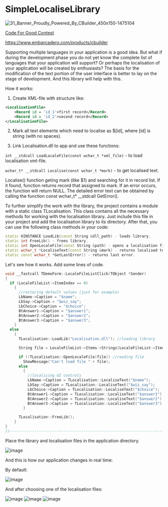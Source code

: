 # SimpleLocaliseLibrary
![31_Banner_Proudly_Powered_By_CBuilder_450x150-1475104](https://user-images.githubusercontent.com/33027745/120885678-cdc61380-c5f2-11eb-9603-71658ad1abdd.png)

[Code For Good Contest](https://blogs.embarcadero.com/building-good-with-cbuilder-contest)

https://www.embarcadero.com/products/cbuilder

Supporting multiple languages in your application is a good idea. But what if during the development phase you do not yet know the complete list of languages that your application will support? Or perhaps the localisation of your application will be created by enthusiasts? The basis for the modification of the text portion of the user interface is better to lay on the stage of development. And this library will help with this.

How it works:

1. Create XML-file with structure like:

```xml
<LocalisationFile>
	<Record id = 'id_1'>first record</Record>
	<Record id = 'id_2'>second record</Record>
</LocalisationFile>
```

2. Mark all text elements which need to localise as $[id], where [id] is string (with no spaces).

3. Link Localisation.dll to app and use these functions:
	
```int __stdcall LoadLocaleFile(const wchar_t *xml_file)``` - to load localisation xml-file.

```wchar_t* __stdcall Localise(const wchar_t *mark)``` - to get localised text.

Localise() function geting mark (like $1) and searching for it in record list. If it found, function returns record that assigned to mark. If an error occurs, the function will return NULL. The detailed error text can be obtained by calling the function const wchar_t* __stdcall GetError().
	
To further simplify the work with the library, the project contains a module with a static class TLocalisation. This class contains all the necessary methods for working with the localisation library. Just include this file in your project and add the localisation library to its directory. After that, you can use the following class methods in your code:
	
```c++
static HINSTANCE LoadLib(const String &dll_path) - loads library.
static int FreeLib() - frees library.
static int OpenLocaleFile(const String &path) - opens a localisation file and creates a set of localised text records.
static wchar_t *LocaliseText(const String &mark) - returns localised text.
static const wchar_t *GetLastError() - returns last error.
```
	
Let's see how it works. Add some lines of code.	

```c++
void __fastcall TDemoForm::LocaleFileListClick(TObject *Sender)
{
  if (LocaleFileList->ItemIndex == 0)
	{
	  //restoring default values (just for example)
	  LbName->Caption = "$name";
	  LbSay->Caption = "$wiz_say";
	  LbChoice->Caption = "$choice";
	  BtAnswer1->Caption = "$answer1";
	  BtAnswer2->Caption = "$answer2";
	  BtAnswer3->Caption = "$answer3";
	}
  else
	{
	  TLocalisation::LoadLib("Localisation.dll"); //loading library

	  String file = LocaleFileList->Items->Strings[LocaleFileList->ItemIndex] + ".xml";

	  if (!TLocalisation::OpenLocaleFile(file)) //reading file
		ShowMessage("Can't load file " + file);
	  else
		{
		  //localising UI controls
		  LbName->Caption = TLocalisation::LocaliseText("$name");
		  LbSay->Caption = TLocalisation::LocaliseText("$wiz_say");
		  LbChoice->Caption = TLocalisation::LocaliseText("$choice");
		  BtAnswer1->Caption = TLocalisation::LocaliseText("$answer1");
		  BtAnswer2->Caption = TLocalisation::LocaliseText("$answer2");
		  BtAnswer3->Caption = TLocalisation::LocaliseText("$answer3");
		}

	  TLocalisation::FreeLib();
	}
}
//---------------------------------------------------------------------------
```

Place the library and localisation files in the application directory.

![image](https://user-images.githubusercontent.com/33027745/120896680-4052e580-c62b-11eb-9f13-679b0a1182ad.png)
	
And this is how our application changes in real time:

By default:
	
![image](https://user-images.githubusercontent.com/33027745/120898017-ceca6580-c631-11eb-9244-3ba2e21ba088.png)
	
And after choosing one of the localisation files: 

![image](https://user-images.githubusercontent.com/33027745/120896451-4dbba000-c62a-11eb-9fe5-2863f32c44f6.png)
![image](https://user-images.githubusercontent.com/33027745/120896400-046b5080-c62a-11eb-9904-1f9a40629f00.png)
![image](https://user-images.githubusercontent.com/33027745/120896405-09300480-c62a-11eb-966b-c23cead9f1f7.png)


